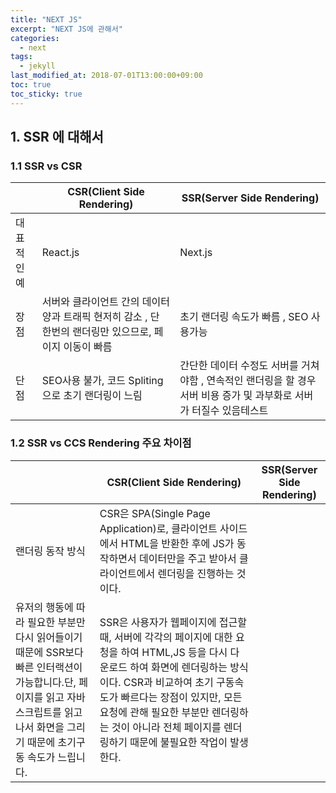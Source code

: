 ```yaml
---
title: "NEXT JS"
excerpt: "NEXT JS에 관해서"
categories:
  - next
tags:
  - jekyll
last_modified_at: 2018-07-01T13:00:00+09:00
toc: true
toc_sticky: true
---
```


## 1. SSR 에 대해서

### 1.1 SSR vs CSR

|             | CSR(Client Side Rendering)                                                                              | SSR(Server Side Rendering)                                                                                           |
| ----------- | ------------------------------------------------------------------------------------------------------- | -------------------------------------------------------------------------------------------------------------------- |
| 대표적인 예 | React.js                                                                                                | Next.js                                                                                                              |
| 장점        | 서버와 클라이언트 간의 데이터 양과 트래픽 현저히 감소 , 단 한번의 랜더링만 있으므로, 페이지 이동이 빠름 | 초기 랜더링 속도가 빠름 , SEO 사용가능                                                                               |
| 단점        | SEO사용 불가, 코드 Spliting으로 초기 랜더링이 느림                                                      | 간단한 데이터 수정도 서버를 거쳐야함 , 연속적인 랜더링을 할 경우 서버 비용 증가 및 과부화로 서버가 터질수 있음테스트 |

### 1.2 SSR vs CCS Rendering 주요 차이점

|                                                                                                                                                                                     | CSR(Client Side Rendering)                                                                                                                                                                                                                                                                                      | SSR(Server Side Rendering) |
| ----------------------------------------------------------------------------------------------------------------------------------------------------------------------------------- | --------------------------------------------------------------------------------------------------------------------------------------------------------------------------------------------------------------------------------------------------------------------------------------------------------------- | -------------------------- |
| 랜더링 동작 방식                                                                                                                                                                    | CSR은 SPA(Single Page Application)로, 클라이언트 사이드에서 HTML을 반환한 후에 JS가 동작하면서 데이터만을 주고 받아서 클라이언트에서 렌더링을 진행하는 것이다.                                                                                                                                                  |
| 유저의 행동에 따라 필요한 부분만 다시 읽어들이기 때문에 SSR보다 빠른 인터랙션이 가능합니다.단, 페이지를 읽고 자바스크립트를 읽고나서 화면을 그리기 때문에 초기구동 속도가 느립니다. | SSR은 사용자가 웹페이지에 접근할 때, 서버에 각각의 페이지에 대한 요청을 하여 HTML,JS 등을 다시 다운로드 하여 화면에 렌더링하는 방식이다. CSR과 비교하여 초기 구동속도가 빠르다는 장점이 있지만, 모든 요청에 관해 필요한 부분만 렌더링하는 것이 아니라 전체 페이지를 렌더링하기 때문에 불필요한 작업이 발생한다. |
